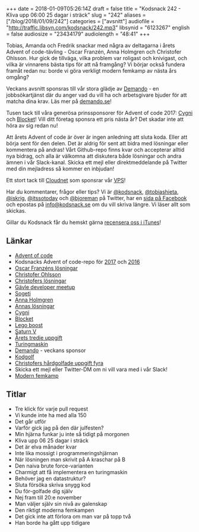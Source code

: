 +++
date = 2018-01-09T05:26:14Z
draft = false
title = "Kodsnack 242 - Kliva upp 06:00 25 dagar i sträck"
slug = "242"
aliases = ["/blog/2018/01/09/242"]
categories = ["avsnitt"]
audiofile = "http://traffic.libsyn.com/kodsnack/242.mp3"
libsynid = "6123267"
english = false
audiosize = "23434179"
audiolength = "48:41"
+++

Tobias, Amanda och Fredrik snackar med några av deltagarna i årets Advent of code-tävling - Oscar Franzén, Anna Holmgren och Christofer Ohlsson. Hur gick de tillväga, vilka problem var roligast och knivigast, och vilka är vinnarens bästa tips för att nå framgång? Vi börjar också fundera framåt redan nu: borde vi göra verkligt modern femkamp av nästa års omgång?

Veckans avsnitt sponsras till vår stora glädje av [Demando](https://demando.se) - en jobbsökartjänst där du anger vad du vill ha och arbetsgivare bjuder för att matcha dina krav. Läs mer på [demando.se](https://demando.se)!

Tusen tack till våra generösa prinssponsorer för Advent of code 2017: [Cygni](https://cygni.se/) och [Blocket](https://www.blocket.career/)! Vill ditt företag sponsra ett pris nästa år? Det skadar inte att höra av sig redan nu!

Att årets Advent of code är över är ingen anledning att sluta koda. Eller att börja sent för den delen. Det är aldrig för sent att bidra med lösningar eller kommentera på andras! Vårt Github-repo finns kvar och accepterar alltid nya bidrag, och alla är välkomna att diskutera både lösningar och andra ämnen i vår Slack-kanal. Skicka ett mejl eller direktmeddelande på Twitter med din mejladress så kommer en inbjudan!

Ett stort tack till [Cloudnet](http://www.cloudnet.se) som sponsrar vår [VPS](http://en.wikipedia.org/wiki/Virtual_private_server)!

Har du kommentarer, frågor eller tips? Vi är [@kodsnack](https://www.twitter.com/kodsnack), [@tobiashieta](https://www.twitter.com/tobiashieta), [@iskrig](https://www.twitter.com/iskrig), [@itssotoday](https://twitter.com/itssotoday) och [@bjoreman](https://www.twitter.com/bjoreman) på Twitter, har en [sida på Facebook](https://www.facebook.com/kodsnack) och epostas på [info@kodsnack.se](mailto:info@kodsnack.se) om du vill skriva längre. Vi läser allt som skickas.

Gillar du Kodsnack får du hemskt gärna [recensera oss i iTunes](http://itunes.apple.com/se/podcast/kodsnack/id561631498?l=en)!

## Länkar ##
* [Advent of code](http://adventofcode.com/)
* Kodsnacks Advent of code-repo för [2017](https://github.com/kodsnack/advent_of_code_2017/) och [2016](https://github.com/kodsnack/advent_of_code_2016/)
* [Oscar Franzéns lösningar](https://github.com/kodsnack/advent_of_code_2017/tree/master/digidis-go)
* [Christofer Ohlsson](https://twitter.com/christolsson)
* [Christofers lösningar](https://github.com/kodsnack/advent_of_code_2017/tree/master/estomagordo-python3)
* [Gävle developer meetup](https://www.meetup.com/Gavle-Developer-Meetup/)
* [Sogeti](https://www.sogeti.se/)
* [Anna Holmgren](https://twitter.com/prositen)
* [Annas lösningar](https://github.com/prositen/advent-of-code/tree/dc8899512a5d27821ff778c3fec58a1cb687396f)
* [Cygni](https://cygni.se/)
* [Blocket](https://www.blocket.career/)
* [Lego boost](https://www.lego.com/sv-se/boost)
* [Saturn V](https://en.wikipedia.org/wiki/Saturn_V)
* [Årets tredje uppgift](http://adventofcode.com/2017/day/3)
* [Turingmaskin](https://en.wikipedia.org/wiki/Turing_machine)
* [Demando](https://demando.se) - veckans sponsor
* [Kodgolf](https://en.wikipedia.org/wiki/Code_golf)
* [Christofers hårdgolfade uppgift fyra](https://github.com/kodsnack/advent_of_code_2017/blob/master/estomagordo-python3/golf/4a.py)
* Skicka ett mejl eller Twitter-DM om ni vill vara med i vår Slack!
* [Modern femkamp](https://en.wikipedia.org/wiki/Modern_pentathlon)

## Titlar ##
* Tre klick för varje pull request
* Vi kunde inte ha med alla 150
* Det går utför
* Varför gick jag på den där julfesten?
* Min hjärna funkar ju inte så tidigt på morgonen
* Kliva upp 06 25 dagar i sträck
* Det är elva månader kvar
* Inte lika mossigt i programmeringshjärnan
* När lösningen man skrivit på A kraschar på B
* Den naiva brute force-varianten
* Charmigt att få implementera en turingmaskin
* Behöver jag en datastruktur?
* Sluta försöka skriva snygg kod
* Du för-golfade dig själv
* Nej fram till 20:e november
* Man väljer själv sin nivå av galenskap
* Den riktigt moderna femkampen
* Det gick inte att förlora om man var på topp två
* Han borde ha gått upp tidigare